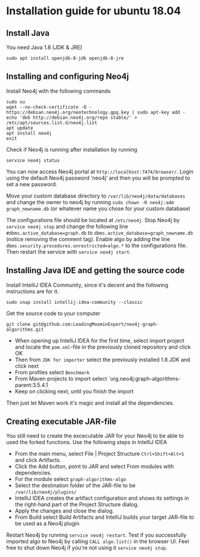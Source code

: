 # Installation guide for ubuntu 18.04

## Install Java
You need Java 1.8 (JDK & JRE)

`sudo apt install openjdk-8-jdk openjdk-8-jre`

## Installing and configuring Neo4j

Install Neo4j with the following commands
```
sudo su
wget --no-check-certificate -O - https://debian.neo4j.org/neotechnology.gpg.key | sudo apt-key add -
echo 'deb http://debian.neo4j.org/repo stable/' > /etc/apt/sources.list.d/neo4j.list
apt update
apt install neo4j
exit
```

Check if Neo4j is running after installation by running

`service neo4j status`

You can now access Neo4j portal at `http://localhost:7474/browser/`. Login using the default Neo4j password ‘neo4j’ and then you will be prompted to set a new password.

Move your custom database directory to `/var/lib/neo4j/data/databases` and change the owner to neo4j by running `sudo chown -R neo4j:adm graph_newname.db` (or whatever name you chose for your custom database)

The configurations file should be located at `/etc/neo4j`. Stop Neo4j by `service neo4j stop` and change the following line
`#dbms.active_database=graph.db` to `dbms.active_database=graph_newname.db` (notice removing the comment tag). Enable algo by adding the line `dbms.security.procedures.unrestricted=algo.*` to the configurations file. Then restart the service with `service neo4j start`.

## Installing Java IDE and getting the source code

Install IntelliJ IDEA Community, since it's decent and the following instructions are for it.

`sudo snap install intellij-idea-community --classic`

Get the source code to your computer

`git clone git@github.com:LeadingMoominExpert/neo4j-graph-algorithms.git`

- When opening up IntelliJ IDEA for the first time, select import project and locate the `pom.xml`-file in the previously cloned repository and click OK
- Then from `JDK for importer` select the previously installed 1.8 JDK and click next
- From profiles select `Benchmark`
- From Maven projects to import select `org.neo4j:graph-algorithms-parent:3.5.4.1
- Keep on clicking next, until you finish the import

Then just let Maven work it's magic and install all the dependencies.

## Creating executable JAR-file
You still need to create the excecutable JAR for your Neo4j to be able to used the forked functions. Use the following steps in IntelliJ IDEA

- From the main menu, select File | Project Structure `Ctrl+Shift+Alt+S` and click Artifacts.
- Click the Add button, point to JAR and select From modules with dependencies.
- For the module select `graph-algorithms-algo`
- Select the destination folder of the JAR-file to be `/var/lib/neo4j/plugins/`
- IntelliJ IDEA creates the artifact configuration and shows its settings in the right-hand part of the Project Structure dialog.
- Apply the changes and close the dialog.
- From Build select Build Artifacts and IntelliJ builds your target JAR-file to be used as a Neo4j plugin

Restart Neo4j by running `service neo4j restart`. Test if you successfully imported algo to Neo4j by calling `CALL algo.list()` in the browser UI. Feel free to shut down Neo4j if you're not using it `service neo4j stop`.
